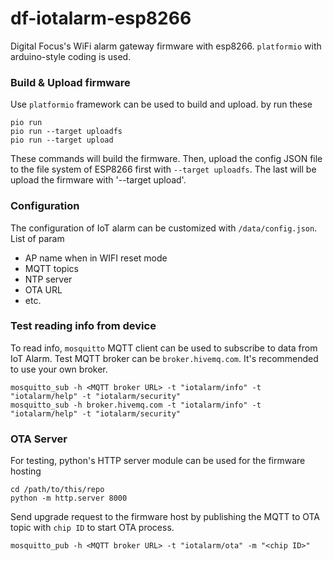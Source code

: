 # df-iotalarm-esp8266
Digital Focus's WiFi alarm gateway firmware with esp8266. `platformio` with arduino-style coding is used.

### Build & Upload firmware
Use `platformio` framework can be used to build and upload. by run these
```
pio run
pio run --target uploadfs
pio run --target upload
```
These commands will build the firmware. Then, upload the config JSON file to the file system of ESP8266 first with `--target uploadfs`.
The last will be upload the firmware with '--target upload'.

### Configuration
The configuration of IoT alarm can be customized with `/data/config.json`.
List of param
- AP name when in WIFI reset mode
- MQTT topics
- NTP server
- OTA URL
- etc.

### Test reading info from device
To read info, `mosquitto` MQTT client can be used to subscribe to data from IoT Alarm.
Test MQTT broker can be `broker.hivemq.com`. It's recommended to use your own broker.
```
mosquitto_sub -h <MQTT broker URL> -t "iotalarm/info" -t "iotalarm/help" -t "iotalarm/security"
mosquitto_sub -h broker.hivemq.com -t "iotalarm/info" -t "iotalarm/help" -t "iotalarm/security"
```

### OTA Server
For testing, python's HTTP server module can be used for the firmware hosting
```
cd /path/to/this/repo
python -m http.server 8000
```

Send upgrade request to the firmware host by publishing the MQTT to OTA topic with `chip ID` to start OTA process.
```
mosquitto_pub -h <MQTT broker URL> -t "iotalarm/ota" -m "<chip ID>"
```

